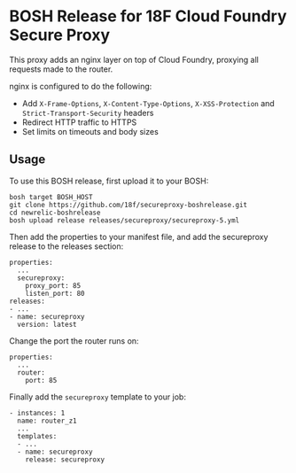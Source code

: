 # BOSH Release for 18F Cloud Foundry Secure Proxy

This proxy adds an nginx layer on top of Cloud Foundry, proxying all requests made to the router.

nginx is configured to do the following:

- Add `X-Frame-Options`, `X-Content-Type-Options`, `X-XSS-Protection` and `Strict-Transport-Security` headers
- Redirect HTTP traffic to HTTPS
- Set limits on timeouts and body sizes

## Usage

To use this BOSH release, first upload it to your BOSH:

```
bosh target BOSH_HOST
git clone https://github.com/18f/secureproxy-boshrelease.git
cd newrelic-boshrelease
bosh upload release releases/secureproxy/secureproxy-5.yml
```

Then add the properties to your manifest file, and add the secureproxy release to the releases section:

```
properties:
  ...
  secureproxy:
    proxy_port: 85
    listen_port: 80
releases:
- ...
- name: secureproxy
  version: latest
```

Change the port the router runs on:
```
properties:
  ...
  router:
    port: 85
```

Finally add the `secureproxy` template to your job:

```
- instances: 1
  name: router_z1
  ...
  templates:
  - ...
  - name: secureproxy
    release: secureproxy
```
